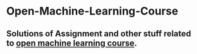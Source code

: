 # Open-Machine-Learning-Course
## Solutions of Assignment and other stuff related to [open machine learning course](https://mlcourse.ai/). 
